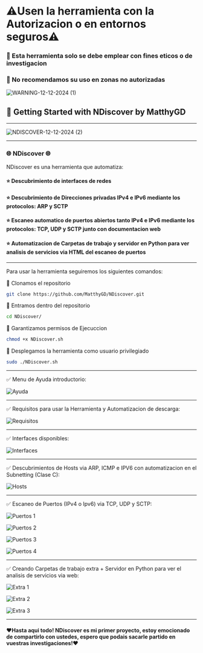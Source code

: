 # ⚠️Usen la herramienta con la Autorizacion o en entornos seguros⚠️

### 👮 Esta herramienta solo se debe emplear con fines eticos o de investigacion
### 👮 No recomendamos su uso en zonas no autorizadas

![WARNING-12-12-2024 (1)](https://github.com/user-attachments/assets/148e670a-8284-47b0-9080-e8fbd738d85b)

## 🚀 Getting Started with NDiscover by MatthyGD

------------------------------------------------------------------------------------------------------------------------------------------------------------

![NDISCOVER-12-12-2024 (2)](https://github.com/user-attachments/assets/28071e81-e50b-4595-b2dc-394d6518b119)

------------------------------------------------------------------------------------------------------------------------------------------------------------

### 🌐 NDiscover 🌐
NDiscover es una herramienta que automatiza:

#### ⭐ Descubrimiento de interfaces de redes
#### ⭐ Descubrimiento de Direcciones privadas IPv4 e IPv6 mediante los protocolos: ARP y SCTP
#### ⭐ Escaneo automatico de puertos abiertos tanto IPv4 e IPv6 mediante los protocolos: TCP, UDP y SCTP junto con documentacion web
#### ⭐ Automatizacion de Carpetas de trabajo y servidor en Python para ver analisis de servicios via HTML del escaneo de puertos

------------------------------------------------------------------------------------------------------------------------------------------------------------

Para usar la herramienta seguiremos los siguientes comandos:

🔴 Clonamos el repositorio

```bash
git clone https://github.com/MatthyGD/NDiscover.git
```

🔴 Entramos dentro del repositorio

```bash
cd NDiscover/
```

🔴 Garantizamos permisos de Ejecuccion

```bash
chmod +x NDiscover.sh
```

🔴 Desplegamos la herramienta como usuario privilegiado

```bash
sudo ./NDiscover.sh
```

------------------------------------------------------------------------------------------------------------------------------------------------------------

✅ Menu de Ayuda introductorio:


![Ayuda](https://github.com/user-attachments/assets/4fe40482-ea04-4284-89f0-d2c40f6e66f8)

------------------------------------------------------------------------------------------------------------------------------------------------------------

✅ Requisitos para usar la Herramienta y Automatizacion de descarga:

![Requisitos](https://github.com/user-attachments/assets/8c2e3d37-63e0-4e02-8a10-3f6724efefa3)

------------------------------------------------------------------------------------------------------------------------------------------------------------

✅ Interfaces disponibles:

![Interfaces](https://github.com/user-attachments/assets/93c5e3bf-7cc8-4cfc-85d5-4c08b4d943eb)

------------------------------------------------------------------------------------------------------------------------------------------------------------

✅ Descubrimientos de Hosts via ARP, ICMP e IPV6 con automatizacion en el Subnetting (Clase C):

![Hosts](https://github.com/user-attachments/assets/70ea4c57-cc66-4fcd-bbdc-79b97adfe2dc)

------------------------------------------------------------------------------------------------------------------------------------------------------------

✅ Escaneo de Puertos (IPv4 o Ipv6) via TCP, UDP y SCTP:

![Puertos 1](https://github.com/user-attachments/assets/cd44eac4-4084-4a58-9d40-360d149e5175)

![Puertos 2](https://github.com/user-attachments/assets/92bdc3e1-a313-4105-a0ac-5a6909dc136e)

![Puertos 3](https://github.com/user-attachments/assets/dd7ffec6-99b8-4bcd-9d5a-713d079a955c)

![Puertos 4](https://github.com/user-attachments/assets/44b8b27b-1a56-4f56-94fd-aeb20b35232a)

------------------------------------------------------------------------------------------------------------------------------------------------------------

✅ Creando Carpetas de trabajo extra + Servidor en Python para ver el analisis de servicios via web:

![Extra 1](https://github.com/user-attachments/assets/f09b5cc8-4174-40ef-af18-7e1bde34006f)

![Extra 2](https://github.com/user-attachments/assets/14186cd1-a482-404e-853a-b9d35f241f3e)

![Extra 3](https://github.com/user-attachments/assets/8732c927-9abb-4e8c-8845-91ae12df9bb5)


------------------------------------------------------------------------------------------------------------------------------------------------------------

#### ❤️Hasta aqui todo! NDiscover es mi primer proyecto, estoy emocionado de compartirlo con ustedes, espero que podais sacarle partido en vuestras investigaciones!❤️ 
